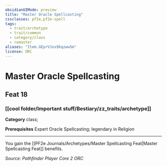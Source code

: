 ```yaml
---
obsidianUIMode: preview
title: "Master Oracle Spellcasting"
cssclasses: pf2e,pf2e-spell
tags:
  - trait/archetype
  - trait/common
  - category/class
  - remaster
aliases: "Item.GEprVJxx9kqzww5m"
license: ORC
---
```

# Master Oracle Spellcasting
## Feat 18
### [[cool folder/Important stuff/Bestiary/zz_traits/archetype]]

**Category** class; 



**Prerequisites** Expert Oracle Spellcasting; legendary in Religion
* * *
You gain the [[PF2e Journals/Archetypes/Master Spellcasting Feat|Master Spellcasting Feat]] benefits.

*Source: Pathfinder Player Core 2*
*ORC*